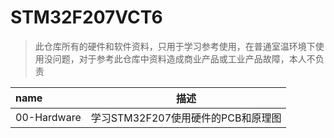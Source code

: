 # STM32F207VCT6
> 此仓库所有的硬件和软件资料，只用于学习参考使用，在普通室温环境下使用没问题，对于参考此仓库中资料造成商业产品或工业产品故障，本人不负责
>

| name        | 描述                               |
| :---------- | ---------------------------------- |
| 00-Hardware | 学习STM32F207使用硬件的PCB和原理图 |

